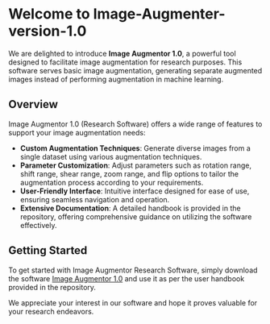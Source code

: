 # Welcome to Image-Augmenter-version-1.0


We are delighted to introduce **Image Augmentor 1.0**, a powerful tool designed to facilitate image augmentation for research purposes. This software serves basic image augmentation, generating separate augmented images instead of performing augmentation in machine learning.

## Overview

Image Augmentor 1.0 (Research Software) offers a wide range of features to support your image augmentation needs:

- **Custom Augmentation Techniques**: Generate diverse images from a single dataset using various augmentation techniques.
- **Parameter Customization**: Adjust parameters such as rotation range, shift range, shear range, zoom range, and flip options to tailor the augmentation process according to your requirements.
- **User-Friendly Interface**: Intuitive interface designed for ease of use, ensuring seamless navigation and operation.
- **Extensive Documentation**: A detailed handbook is provided in the repository, offering comprehensive guidance on utilizing the software effectively.

## Getting Started

To get started with Image Augmentor Research Software, simply download the software  [Image Augmentor 1.0](https://zenodo.org/records/10846056)
  and use it as per the user handbook provided in the repository.

We appreciate your interest in our software and hope it proves valuable for your research endeavors.
